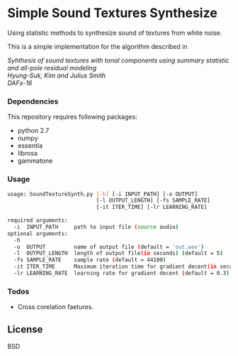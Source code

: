 # Simple Sound Textures Synthesize


Using statistic methods to synthesize sound of textures from white noise.

This is a simple implementation for the algorithm described in 

*Syhthesis of sound textures with tonal components using summary statistic and all-pole residual modeling*<br/>
*Hyung-Suk, Kim and Julius Smith*<br/>
*DAFx-16*<br/>


### Dependencies

This repository requires following packages:

- python 2.7
- numpy
- essentia
- librosa
- gammatone

### Usage

```sh
usage: SoundTextureSynth.py [-h] [-i INPUT_PATH] [-o OUTPUT]
                            [-l OUTPUT_LENGTH] [-fs SAMPLE_RATE]
                            [-it ITER_TIME] [-lr LEARNING_RATE]
                            
required arguments:
  -i  INPUT_PATH     path to input file (source audio)
optional arguments:
  -h
  -o  OUTPUT         name of output file (default = 'out.wav')
  -l  OUTPUT_LENGTH  length of output file(in seconds) (default = 5)
  -fs SAMPLE_RATE    sample rate (default = 44100)
  -it ITER_TIME      Maximum iteration time for gradient decent(in seconds) (default = 60)
  -lr LEARNING_RATE  learning rate for gradient decent (default = 0.3)
```


### Todos

 - Cross corelation faetures. 

License
----

BSD



[//]: # (These are reference links used in the body of this note and get stripped out when the markdown processor does its job. There is no need to format nicely because it shouldn't be seen. Thanks SO - http://stackoverflow.com/questions/4823468/store-comments-in-markdown-syntax)

   [test]: <http://dafx16.vutbr.cz/dafxpapers/19-DAFx-16_paper_18-PN.pdf>
